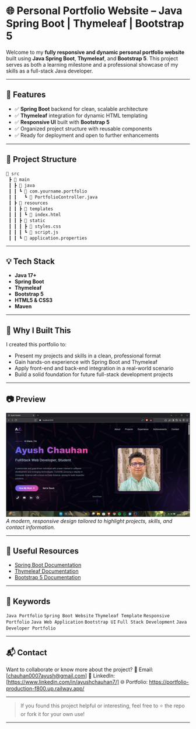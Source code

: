 # 🌐 Personal Portfolio Website – Java Spring Boot | Thymeleaf | Bootstrap 5

Welcome to my **fully responsive and dynamic personal portfolio website** built using **Java Spring Boot**, **Thymeleaf**, and **Bootstrap 5**. This project serves as both a learning milestone and a professional showcase of my skills as a full-stack Java developer.

---

## 🚀 Features

* ✅ **Spring Boot** backend for clean, scalable architecture
* ✅ **Thymeleaf** integration for dynamic HTML templating
* ✅ **Responsive UI** built with **Bootstrap 5**
* ✅ Organized project structure with reusable components
* ✅ Ready for deployment and open to further enhancements

---

## 📂 Project Structure

```
📁 src
 ┣ 📂 main
 ┃ ┣ 📂 java
 ┃ ┃ ┗ 📂 com.yourname.portfolio
 ┃ ┃   ┗ 📄 PortfolioController.java
 ┃ ┣ 📂 resources
 ┃ ┃ ┣ 📂 templates
 ┃ ┃ ┃ ┗ 📄 index.html
 ┃ ┃ ┣ 📂 static
 ┃ ┃ ┃ ┣ 📄 styles.css
 ┃ ┃ ┃ ┗ 📄 script.js
 ┃ ┃ ┗ 📄 application.properties
```

---

## 💡 Tech Stack

* **Java 17+**
* **Spring Boot**
* **Thymeleaf**
* **Bootstrap 5**
* **HTML5 & CSS3**
* **Maven**

---

## 🌟 Why I Built This

I created this portfolio to:

* Present my projects and skills in a clean, professional format
* Gain hands-on experience with Spring Boot and Thymeleaf
* Apply front-end and back-end integration in a real-world scenario
* Build a solid foundation for future full-stack development projects

---

## 📷 Preview

![Portfolio Screenshot](final.png)
*A modern, responsive design tailored to highlight projects, skills, and contact information.*

---

## 🔗 Useful Resources

* [Spring Boot Documentation](https://spring.io/projects/spring-boot)
* [Thymeleaf Documentation](https://www.thymeleaf.org/documentation.html)
* [Bootstrap 5 Documentation](https://getbootstrap.com/docs/5.0/getting-started/introduction/)

---

## 📌 Keywords

`Java Portfolio` `Spring Boot Website` `Thymeleaf Template` `Responsive Portfolio`
`Java Web Application` `Bootstrap UI` `Full Stack Development` `Java Developer Portfolio`

---

## 📬 Contact

Want to collaborate or know more about the project?
📧 Email: \[[chauhan0007ayush@gmail.com](mailto:chauhan0007ayush@gmail.com)]
🔗 LinkedIn: \[https://www.linkedin.com/in/ayushchauhan7/]
🌐 Portfolio: https://portfolio-production-f800.up.railway.app/

---

> If you found this project helpful or interesting, feel free to ⭐ the repo or fork it for your own use!

---

